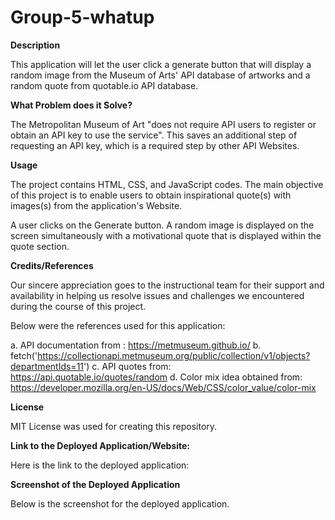 # Group-5-whatup

**Description**

This application will let the user click a generate button that will display a random image from the Museum of Arts' API database of artworks and a random quote from quotable.io API database.

**What Problem does it Solve?**

The Metropolitan Museum of Art "does not require API users to register or obtain an API key to use the service". This saves an additional step of requesting an API key, which is a required step by other API Websites.

**Usage** 

The project contains HTML, CSS, and JavaScript codes. The main objective of this project is to enable users to obtain inspirational quote(s) with images(s) from the application's Website.

A user clicks on the Generate button. A random image is displayed on the screen simultaneously with a motivational quote that is displayed within the quote section.

**Credits/References**

Our sincere appreciation goes to the instructional team for their support and availability in helping us resolve issues and challenges we encountered during the course of this project.

Below were the references used for this application:

a. API documentation from : https://metmuseum.github.io/
b. fetch('https://collectionapi.metmuseum.org/public/collection/v1/objects?departmentIds=11')
c. API quotes from: https://api.quotable.io/quotes/random
d. Color mix idea obtained from: https://developer.mozilla.org/en-US/docs/Web/CSS/color_value/color-mix


**License**

MIT License was used for creating this repository.

**Link to the Deployed Application/Website:**

Here is the link to the deployed application:

**Screenshot of the Deployed Application**

Below is the screenshot for the deployed application.
